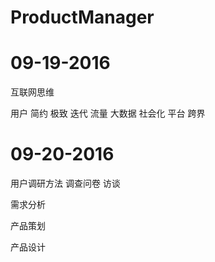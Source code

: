 # ProductManager


# 09-19-2016

互联网思维

用户
简约
极致
迭代
流量
大数据
社会化
平台
跨界


# 09-20-2016

用户调研方法
调查问卷 
访谈

需求分析

产品策划

产品设计







